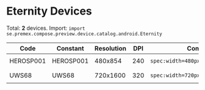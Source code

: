 # Eternity Devices

Total: **2** devices. Import: `import se.premex.compose.preview.device.catalog.android.Eternity`

| Code | Constant | Resolution | DPI | Compose Spec | Preview Usage |
|------|----------|------------|-----|-------------|---------------|
| HEROSP001 | HEROSP001 | 480x854 | 240 | `spec:width=480px,height=854px,dpi=240` | `@Preview(device = Eternity.HEROSP001)` |
| UWS68 | UWS68 | 720x1600 | 320 | `spec:width=720px,height=1600px,dpi=320` | `@Preview(device = Eternity.UWS68)` |

<!-- Generated automatically. Do not edit manually. -->
